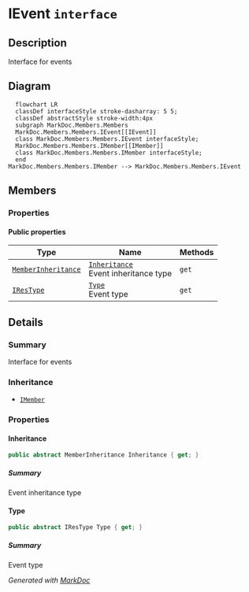 # IEvent `interface`

## Description
Interface for events

## Diagram
```mermaid
  flowchart LR
  classDef interfaceStyle stroke-dasharray: 5 5;
  classDef abstractStyle stroke-width:4px
  subgraph MarkDoc.Members.Members
  MarkDoc.Members.Members.IEvent[[IEvent]]
  class MarkDoc.Members.Members.IEvent interfaceStyle;
  MarkDoc.Members.Members.IMember[[IMember]]
  class MarkDoc.Members.Members.IMember interfaceStyle;
  end
MarkDoc.Members.Members.IMember --> MarkDoc.Members.Members.IEvent
```

## Members
### Properties
#### Public  properties
| Type | Name | Methods |
| --- | --- | --- |
| [`MemberInheritance`](../enums/MemberInheritance.md) | [`Inheritance`](markdoc/members/members/IEvent.md#inheritance)<br>Event inheritance type | `get` |
| [`IResType`](../resolvedtypes/IResType.md) | [`Type`](markdoc/members/members/IEvent.md#type)<br>Event type | `get` |

## Details
### Summary
Interface for events

### Inheritance
 - [
`IMember`
](./IMember.md)

### Properties
#### Inheritance
```csharp
public abstract MemberInheritance Inheritance { get; }
```
##### Summary
Event inheritance type

#### Type
```csharp
public abstract IResType Type { get; }
```
##### Summary
Event type

*Generated with* [*MarkDoc*](https://github.com/hailstorm75/MarkDoc.Core)
